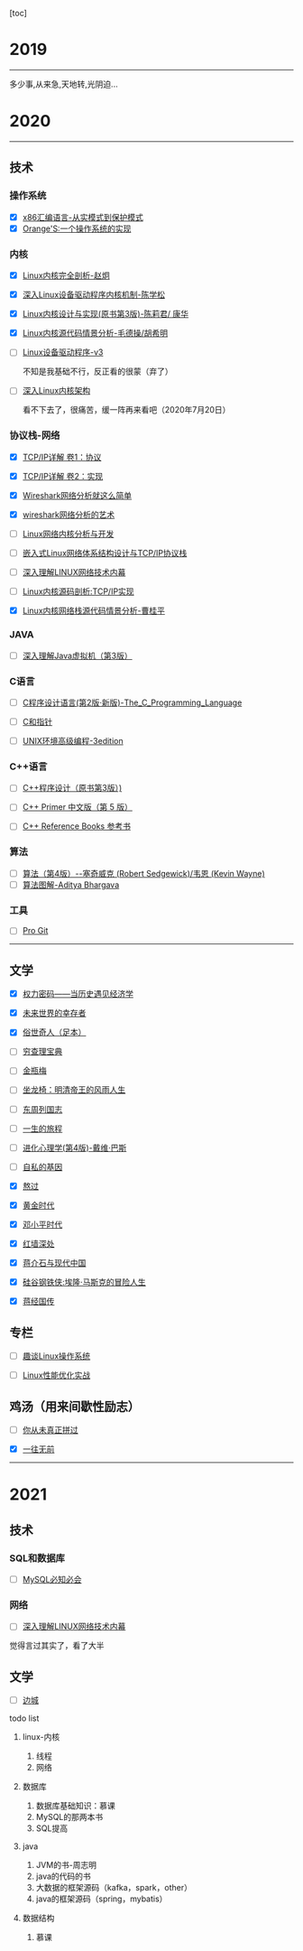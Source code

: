 [toc]



# 2019

---

多少事,从来急,天地转,光阴迫...

# 2020

---

## 技术

### 操作系统

* [x] [x86汇编语言-从实模式到保护模式](https://book.douban.com/subject/20492528/)
* [x]  [Orange'S:一个操作系统的实现](https://book.douban.com/subject/3735649/)

### 内核

* [x] [Linux内核完全剖析-赵炯](https://book.douban.com/subject/3229243/)

* [x] [深入Linux设备驱动程序内核机制-陈学松](https://book.douban.com/subject/10433743/)

* [x] [Linux内核设计与实现(原书第3版)-陈莉君/ 康华](https://book.douban.com/subject/6097773/)

* [x] [Linux内核源代码情景分析-毛德操/胡希明](https://book.douban.com/subject/1231584/)

* [ ] [Linux设备驱动程序-v3](https://book.douban.com/subject/1723151/)

  不知是我基础不行，反正看的很蒙（弃了）

* [ ] [深入Linux内核架构](https://book.douban.com/subject/4843567/)

  看不下去了，很痛苦，缓一阵再来看吧（2020年7月20日）
  
  
  
  

### 协议栈-网络

* [x] [TCP/IP详解 卷1：协议](https://book.douban.com/subject/1088054/)

* [x] [TCP/IP详解 卷2：实现](https://book.douban.com/subject/1087767/)

* [x] [Wireshark网络分析就这么简单](https://book.douban.com/subject/26268767/)

* [x] [wireshark网络分析的艺术](https://book.douban.com/subject/26710788/)

* [ ] [Linux网络内核分析与开发](https://book.douban.com/subject/5064721/)

* [ ] [嵌入式Linux网络体系结构设计与TCP/IP协议栈](https://book.douban.com/subject/6116393/)

* [ ] [深入理解LINUX网络技术内幕](https://book.douban.com/subject/1834459/)

* [ ] [Linux内核源码剖析:TCP/IP实现](https://book.douban.com/subject/5914256/)

* [x] [Linux内核网络栈源代码情景分析-曹桂平](https://book.douban.com/subject/4212924/)



### JAVA

* [ ] [深入理解Java虚拟机（第3版）](https://book.douban.com/subject/34907497/)



### C语言

* [ ] [C程序设计语言(第2版·新版)-The_C_Programming_Language](https://book.douban.com/subject/1139336/)
* [ ] [C和指针](https://book.douban.com/subject/3012360/)
* [ ] [UNIX环境高级编程-3edition](https://book.douban.com/subject/25900403/)



### C++语言

* [ ] [C++程序设计（原书第3版）)](https://book.douban.com/subject/26390133/)
* [ ] [C++ Primer 中文版（第 5 版）](https://book.douban.com/subject/25708312/)
* [ ] [C++ Reference Books 参考书](https://github.com/chenyansong1/note/blob/master/books/C%2B%2B%20Reference%20Books%20%20%E5%8F%82%E8%80%83%E4%B9%A6.md)



### 算法

* [ ] [算法（第4版）--塞奇威克 (Robert Sedgewick)/韦恩 (Kevin Wayne)](https://book.douban.com/subject/19952400/)
* [ ] [算法图解-Aditya Bhargava](https://book.douban.com/subject/26979890/)

### 工具

- [ ] [Pro Git](https://book.douban.com/subject/3420144/)



---

## 文学

- [x] [权力密码——当历史遇见经济学](https://book.douban.com/subject/30364261/)
- [x] [未来世界的幸存者](https://book.douban.com/subject/30259509/)
- [x] [俗世奇人（足本）](https://book.douban.com/subject/26691462/)
- [ ] [穷查理宝典](https://book.douban.com/subject/26831789/)
- [ ] [金瓶梅](https://book.douban.com/subject/1916451/)
- [ ] [坐龙椅：明清帝王的风雨人生](https://book.douban.com/subject/30238062/)
- [ ] [东周列国志]()
- [ ] [一生的旅程](https://book.douban.com/subject/35009826/)
- [ ] [进化心理学(第4版)-戴维·巴斯](https://book.douban.com/subject/26683297/)
- [ ] [自私的基因](https://book.douban.com/subject/30309613/)
- [x] [熬过](https://book.douban.com/subject/26342488/)
- [x] [黄金时代](https://book.douban.com/subject/1089243/)
- [x] [邓小平时代](https://book.douban.com/subject/20424526/)
- [x] [红墙深处](https://book.douban.com/subject/26670865/)
- [x] [蒋介石与现代中国](https://book.douban.com/subject/10797092/)
- [x] [硅谷钢铁侠:埃隆·马斯克的冒险人生](https://book.douban.com/subject/26759508/)
- [x] [蒋经国传](https://book.douban.com/subject/5288371/)



## 专栏

- [ ] [趣谈Linux操作系统](https://time.geekbang.org/column/intro/164)
- [ ] [Linux性能优化实战](https://time.geekbang.org/column/intro/140)



## 鸡汤（用来间歇性励志）

- [ ] [你从未真正拼过](https://book.douban.com/subject/26882462/)
- [x] [一往无前]()



---

# 2021

## 技术

### SQL和数据库

- [ ] [MySQL必知必会](https://book.douban.com/subject/3354490/)

### 网络

- [ ] [深入理解LINUX网络技术内幕](https://book.douban.com/subject/1834459/)

觉得言过其实了，看了大半



## 文学


- [ ] [边城](https://book.douban.com/subject/25759355/)








todo list

1. linux-内核
   1. 线程
   2. 网络
2. 数据库
   1. 数据库基础知识：慕课
   2. MySQL的那两本书
   3. SQL提高

3. java
   1. JVM的书-周志明
   2. java的代码的书
   3. 大数据的框架源码（kafka，spark，other）
   4. java的框架源码（spring，mybatis）
4. 数据结构
   1. 慕课
